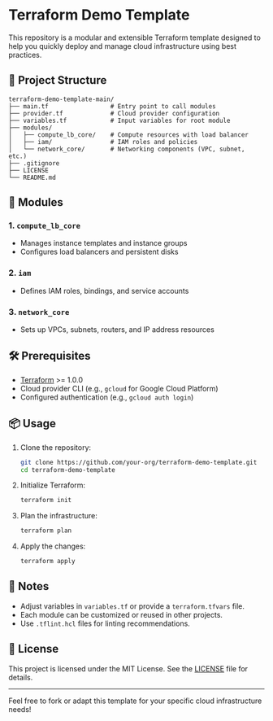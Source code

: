 # Terraform Demo Template

This repository is a modular and extensible Terraform template designed to help you quickly deploy and manage cloud infrastructure using best practices.

## 📁 Project Structure

```
terraform-demo-template-main/
├── main.tf                 # Entry point to call modules
├── provider.tf             # Cloud provider configuration
├── variables.tf            # Input variables for root module
├── modules/
│   ├── compute_lb_core/    # Compute resources with load balancer
│   ├── iam/                # IAM roles and policies
│   └── network_core/       # Networking components (VPC, subnet, etc.)
├── .gitignore
├── LICENSE
└── README.md
```

## 🚀 Modules

### 1. `compute_lb_core`
- Manages instance templates and instance groups
- Configures load balancers and persistent disks

### 2. `iam`
- Defines IAM roles, bindings, and service accounts

### 3. `network_core`
- Sets up VPCs, subnets, routers, and IP address resources

## 🛠️ Prerequisites

- [Terraform](https://www.terraform.io/downloads.html) >= 1.0.0
- Cloud provider CLI (e.g., `gcloud` for Google Cloud Platform)
- Configured authentication (e.g., `gcloud auth login`)

## 📦 Usage

1. Clone the repository:
   ```bash
   git clone https://github.com/your-org/terraform-demo-template.git
   cd terraform-demo-template
   ```

2. Initialize Terraform:
   ```bash
   terraform init
   ```

3. Plan the infrastructure:
   ```bash
   terraform plan
   ```

4. Apply the changes:
   ```bash
   terraform apply
   ```

## 📌 Notes

- Adjust variables in `variables.tf` or provide a `terraform.tfvars` file.
- Each module can be customized or reused in other projects.
- Use `.tflint.hcl` files for linting recommendations.

## 📄 License

This project is licensed under the MIT License. See the [LICENSE](LICENSE) file for details.

---

Feel free to fork or adapt this template for your specific cloud infrastructure needs!

